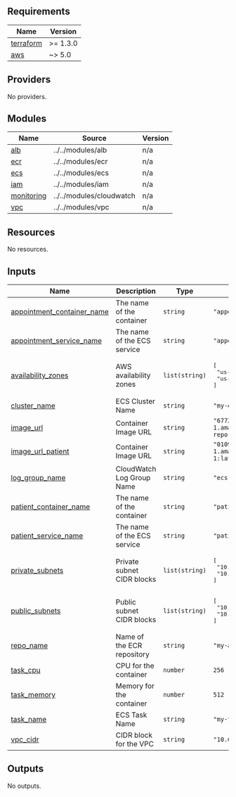 

<!-- BEGIN_TF_DOCS -->
## Requirements

| Name | Version |
|------|---------|
| <a name="requirement_terraform"></a> [terraform](#requirement\_terraform) | >= 1.3.0 |
| <a name="requirement_aws"></a> [aws](#requirement\_aws) | ~> 5.0 |

## Providers

No providers.

## Modules

| Name | Source | Version |
|------|--------|---------|
| <a name="module_alb"></a> [alb](#module\_alb) | ../../modules/alb | n/a |
| <a name="module_ecr"></a> [ecr](#module\_ecr) | ../../modules/ecr | n/a |
| <a name="module_ecs"></a> [ecs](#module\_ecs) | ../../modules/ecs | n/a |
| <a name="module_iam"></a> [iam](#module\_iam) | ../../modules/iam | n/a |
| <a name="module_monitoring"></a> [monitoring](#module\_monitoring) | ../../modules/cloudwatch | n/a |
| <a name="module_vpc"></a> [vpc](#module\_vpc) | ../../modules/vpc | n/a |

## Resources

No resources.

## Inputs

| Name | Description | Type | Default | Required |
|------|-------------|------|---------|:--------:|
| <a name="input_appointment_container_name"></a> [appointment\_container\_name](#input\_appointment\_container\_name) | The name of the container | `string` | `"appointment-container"` | no |
| <a name="input_appointment_service_name"></a> [appointment\_service\_name](#input\_appointment\_service\_name) | The name of the ECS service | `string` | `"appointment-service"` | no |
| <a name="input_availability_zones"></a> [availability\_zones](#input\_availability\_zones) | AWS availability zones | `list(string)` | <pre>[<br/>  "us-west-2a",<br/>  "us-west-2b"<br/>]</pre> | no |
| <a name="input_cluster_name"></a> [cluster\_name](#input\_cluster\_name) | ECS Cluster Name | `string` | `"my-ecs-cluster"` | no |
| <a name="input_image_url"></a> [image\_url](#input\_image\_url) | Container Image URL | `string` | `"677276078111.dkr.ecr.us-east-1.amazonaws.com/my-app-repo:latest"` | no |
| <a name="input_image_url_patient"></a> [image\_url\_patient](#input\_image\_url\_patient) | Container Image URL | `string` | `"010928202531.dkr.ecr.us-east-1.amazonaws.com/hackthon/usecase-1:latest"` | no |
| <a name="input_log_group_name"></a> [log\_group\_name](#input\_log\_group\_name) | CloudWatch Log Group Name | `string` | `"ecs-application-logs"` | no |
| <a name="input_patient_container_name"></a> [patient\_container\_name](#input\_patient\_container\_name) | The name of the container | `string` | `"patient-container"` | no |
| <a name="input_patient_service_name"></a> [patient\_service\_name](#input\_patient\_service\_name) | The name of the ECS service | `string` | `"patient-service"` | no |
| <a name="input_private_subnets"></a> [private\_subnets](#input\_private\_subnets) | Private subnet CIDR blocks | `list(string)` | <pre>[<br/>  "10.0.3.0/24",<br/>  "10.0.4.0/24"<br/>]</pre> | no |
| <a name="input_public_subnets"></a> [public\_subnets](#input\_public\_subnets) | Public subnet CIDR blocks | `list(string)` | <pre>[<br/>  "10.0.1.0/24",<br/>  "10.0.2.0/24"<br/>]</pre> | no |
| <a name="input_repo_name"></a> [repo\_name](#input\_repo\_name) | Name of the ECR repository | `string` | `"my-app-repo"` | no |
| <a name="input_task_cpu"></a> [task\_cpu](#input\_task\_cpu) | CPU for the container | `number` | `256` | no |
| <a name="input_task_memory"></a> [task\_memory](#input\_task\_memory) | Memory for the container | `number` | `512` | no |
| <a name="input_task_name"></a> [task\_name](#input\_task\_name) | ECS Task Name | `string` | `"my-task"` | no |
| <a name="input_vpc_cidr"></a> [vpc\_cidr](#input\_vpc\_cidr) | CIDR block for the VPC | `string` | `"10.0.0.0/16"` | no |

## Outputs

No outputs.
<!-- END_TF_DOCS -->